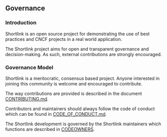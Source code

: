 ## Governance

### Introduction

Shortlink is an open source project for demonstrating the use of best practices and CNCF projects in a real world application. 

The Shortlink project aims for open and transparent governance and decision-making.
As such, external contributions are strongly encouraged.

### Governance Model

Shortlink is a meritocratic, consensus based project. Anyone interested
in joining this community is welcome and encouraged to contribute.

The way contributions are provided is described in the document [CONTRIBUTING.md](CONTRIBUTING.md).

Contributors and maintainers should always follow the code of conduct which can
be found in [CODE_OF_CONDUCT.md](CODE_OF_CONDUCT.md).

The Shortlink development is governed by the Shortlink maintainers which functions
are described in [CODEOWNERS](.github%2FCODEOWNERS).
